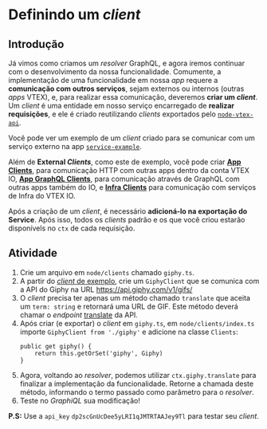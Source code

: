 # Definindo um _client_

## Introdução
Já vimos como criamos um _resolver_ GraphQL, e agora iremos continuar com o desenvolvimento da nossa funcionalidade. Comumente, a implementação de uma funcionalidade em nossa *app* requere a **comunicação com outros serviços**, sejam externos ou internos (outras *apps* VTEX), e, para realizar essa comunicação, deveremos **criar um *client***. Um *client* é uma entidade em nosso serviço encarregado de **realizar requisições**, e ele é criado reutilizando *clients* exportados pelo [`node-vtex-api`](https://github.com/vtex/node-vtex-api).

Você pode ver um exemplo de um *client* criado para se comunicar com um serviço externo na app [`service-example`](https://github.com/vtex-apps/service-example/blob/ffd7a86f928f9931a9353215eebb764cb3150695/node/clients/status.ts).

Além de **External *Clients***, como este de exemplo, você pode criar **[App Clients](https://github.com/vtex/node-vtex-api/blob/d273aac28702a5bad6ebac4df9ddee69aba61350/src/clients/apps/AppClient.ts)**, para comunicação HTTP com outras apps dentro da conta VTEX IO, **[App GraphQL Clients](https://github.com/vtex/node-vtex-api/blob/d273aac28702a5bad6ebac4df9ddee69aba61350/src/clients/apps/AppGraphQLClient.ts)**, para comunicação através de GraphQL com outras apps também do IO, e **[Infra Clients](https://github.com/vtex/node-vtex-api/blob/d273aac28702a5bad6ebac4df9ddee69aba61350/src/clients/infra/InfraClient.ts)** para comunicação com serviços de Infra do VTEX IO.

Após a criação de um *client*, é necessário **adicioná-lo na exportação do Service**. Após isso, todos os *clients* padrão e os que você criou estarão disponívels no `ctx` de cada requisição.

## Atividade

1. Crie um arquivo em `node/clients` chamado `giphy.ts`.
2. A partir do [*client* de exemplo](https://github.com/vtex-apps/service-example/blob/ffd7a86f928f9931a9353215eebb764cb3150695/node/clients/status.ts), crie um `GiphyClient` que se comunica com a API do Giphy na URL https://api.giphy.com/v1/gifs/
3. O *client* precisa ter apenas um método chamado `translate` que aceita um `term: string` e retornará uma URL de GIF. Este método deverá chamar o _endpoint_ [translate](https://developers.giphy.com/docs/api/endpoint#translate) da API.
4. Após criar (e exportar) o *client* em `giphy.ts`, em `node/clients/index.ts` importe `GiphyClient from './giphy'` e adicione na classe `Clients`:
    ```
    public get giphy() {
        return this.getOrSet('giphy', Giphy)
    }
    ```
5. Agora, voltando ao *resolver*, podemos utilizar `ctx.giphy.translate` para finalizar a implementação da funcionalidade. Retorne a chamada deste método, informando o termo passado como parâmetro para o _resolver_.
6. Teste no _GraphiQL_ sua modificação!

**P.S:** Use a `api_key` `dp2scGnUcDee5yLRI1qJMTRTAAJey9Tl` para testar seu _client_.

